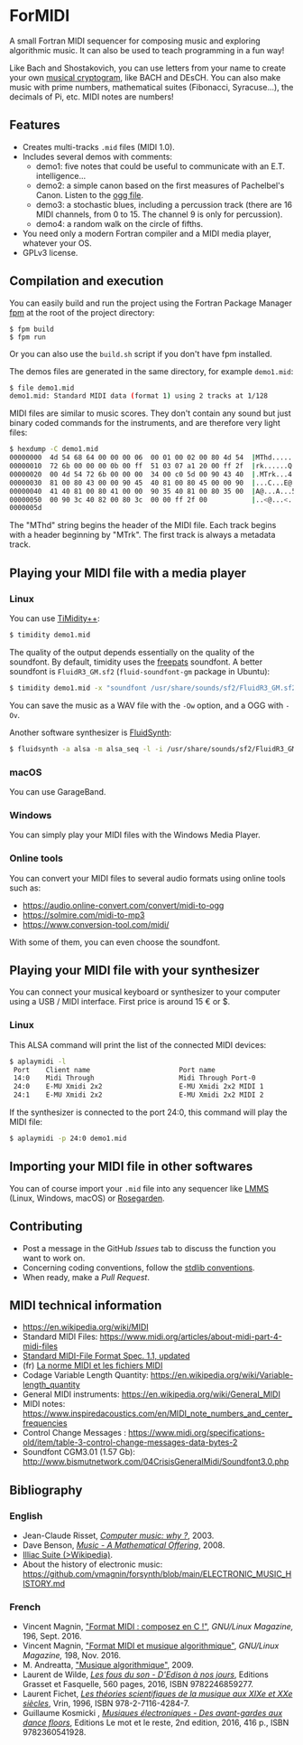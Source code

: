 # ForMIDI
A small Fortran MIDI sequencer for composing music and exploring algorithmic music. It can also be used to teach programming in a fun way!

Like Bach and Shostakovich, you can use letters from your name to create your own [musical cryptogram](https://en.wikipedia.org/wiki/Musical_cryptogram), like BACH and DEsCH. You can also make music with prime numbers, mathematical suites (Fibonacci, Syracuse...), the decimals of Pi, etc. MIDI notes are numbers!	

## Features

* Creates multi-tracks `.mid` files (MIDI 1.0).
* Includes several demos with comments:
	- demo1: five notes that could be useful to communicate with an E.T. intelligence...
	- demo2: a simple canon based on the first measures of Pachelbel's Canon. Listen to the [ogg file](http://magnin.plil.net/IMG/ogg/canon.ogg).
	- demo3: a stochastic blues, including a percussion track (there are 16 MIDI channels, from 0 to 15. The channel 9 is only for percussion).
	- demo4: a random walk on the circle of fifths.
* You need only a modern Fortran compiler and a MIDI media player, whatever 
your OS.
* GPLv3 license.

## Compilation and execution

You can easily build and run the project using the Fortran Package Manager [fpm](https://github.com/fortran-lang/fpm) at the root of the project directory:

```
$ fpm build
$ fpm run
```

Or you can also use the `build.sh` script if you don't have fpm installed.

The demos files are generated in the same directory, for example `demo1.mid`:

```bash
$ file demo1.mid
demo1.mid: Standard MIDI data (format 1) using 2 tracks at 1/128
```

MIDI files are similar to music scores. They don't contain any sound but just binary coded commands for the instruments, and are therefore very light files:

```bash
$ hexdump -C demo1.mid
00000000  4d 54 68 64 00 00 00 06  00 01 00 02 00 80 4d 54  |MThd..........MT|
00000010  72 6b 00 00 00 0b 00 ff  51 03 07 a1 20 00 ff 2f  |rk......Q... ../|
00000020  00 4d 54 72 6b 00 00 00  34 00 c0 5d 00 90 43 40  |.MTrk...4..]..C@|
00000030  81 00 80 43 00 00 90 45  40 81 00 80 45 00 00 90  |...C...E@...E...|
00000040  41 40 81 00 80 41 00 00  90 35 40 81 00 80 35 00  |A@...A...5@...5.|
00000050  00 90 3c 40 82 00 80 3c  00 00 ff 2f 00           |..<@...<.../.|
0000005d  
```
The "MThd" string begins the header of the MIDI file. Each track begins with a header beginning by "MTrk". The first track is always a metadata track.

## Playing your MIDI file with a media player

### Linux

You can use [TiMidity++](http://timidity.sourceforge.net/):

```bash
$ timidity demo1.mid
```

The quality of the output depends essentially on the quality of the soundfont. By default, timidity uses the [freepats](http://freepats.zenvoid.org/) soundfont. A better soundfont is `FluidR3_GM.sf2` (`fluid-soundfont-gm` package in Ubuntu):

```bash
$ timidity demo1.mid -x "soundfont /usr/share/sounds/sf2/FluidR3_GM.sf2"
```

You can save the music as a WAV file with the `-Ow` option, and a OGG with `-Ov`.

Another software synthesizer is [FluidSynth](https://www.fluidsynth.org/):

```bash
$ fluidsynth -a alsa -m alsa_seq -l -i /usr/share/sounds/sf2/FluidR3_GM.sf2 demo1.mid
```

### macOS

You can use GarageBand.

### Windows

You can simply play your MIDI files with the Windows Media Player.

### Online tools

You can convert your MIDI files to several audio formats using online tools such as:

* https://audio.online-convert.com/convert/midi-to-ogg
* https://solmire.com/midi-to-mp3
* https://www.conversion-tool.com/midi/

With some of them, you can even choose the soundfont.

## Playing your MIDI file with your synthesizer

You can connect your musical keyboard or synthesizer to your computer using a USB / MIDI interface. First price is around 15 € or $.

### Linux

This ALSA command will print the list of the connected MIDI devices:

```bash
$ aplaymidi -l
 Port    Client name                      Port name
 14:0    Midi Through                     Midi Through Port-0
 24:0    E-MU Xmidi 2x2                   E-MU Xmidi 2x2 MIDI 1
 24:1    E-MU Xmidi 2x2                   E-MU Xmidi 2x2 MIDI 2
```

If the synthesizer is connected to the port 24:0, this command will play the MIDI file:

```bash
$ aplaymidi -p 24:0 demo1.mid
```

## Importing your MIDI file in other softwares

You can of course import your `.mid` file into any sequencer like [LMMS](https://lmms.io/) (Linux, Windows, macOS) or [Rosegarden](http://www.rosegardenmusic.com/).


## Contributing

* Post a message in the GitHub *Issues* tab to discuss the function you want to work on.
* Concerning coding conventions, follow the [stdlib conventions](https://github.com/fortran-lang/stdlib/blob/master/STYLE_GUIDE.md).
* When ready, make a *Pull Request*.

## MIDI technical information

* https://en.wikipedia.org/wiki/MIDI
* Standard MIDI Files: https://www.midi.org/articles/about-midi-part-4-midi-files
* [Standard MIDI-File Format Spec. 1.1, updated](https://www.cs.cmu.edu/~music/cmsip/readings/Standard-MIDI-file-format-updated.pdf)
* (fr) [La norme MIDI et les fichiers MIDI](https://www.jchr.be/linux/midi-format.htm)
* Codage Variable Length Quantity: https://en.wikipedia.org/wiki/Variable-length_quantity
* General MIDI instruments: https://en.wikipedia.org/wiki/General_MIDI
* MIDI notes: https://www.inspiredacoustics.com/en/MIDI_note_numbers_and_center_frequencies
* Control Change Messages : https://www.midi.org/specifications-old/item/table-3-control-change-messages-data-bytes-2
* Soundfont CGM3.01 (1.57 Gb): http://www.bismutnetwork.com/04CrisisGeneralMidi/Soundfont3.0.php


## Bibliography
### English

* Jean-Claude Risset, [*Computer music: why ?*](https://www.posgrado.unam.mx/musica/lecturas/tecnologia/optativasRecomendadas/Risset_ComputerMusic%20why.pdf), 2003.
* Dave Benson, [*Music - A Mathematical Offering*](https://homepages.abdn.ac.uk/d.j.benson/pages/html/music.pdf), 2008.
* [Illiac Suite (>Wikipedia)](https://en.wikipedia.org/wiki/Illiac_Suite).
* About the history of electronic music: https://github.com/vmagnin/forsynth/blob/main/ELECTRONIC_MUSIC_HISTORY.md

### French
* Vincent Magnin, ["Format MIDI : composez en C !"](https://connect.ed-diamond.com/GNU-Linux-Magazine/GLMF-196/Format-MIDI-composez-en-C), *GNU/Linux Magazine,* 196, Sept. 2016.
* Vincent Magnin, ["Format MIDI et musique algorithmique"](https://connect.ed-diamond.com/GNU-Linux-Magazine/GLMF-198/Format-MIDI-et-musique-algorithmique), *GNU/Linux Magazine,* 198, Nov. 2016.
* M. Andreatta, ["Musique algorithmique"](http://articles.ircam.fr/textes/Andreatta11b/index.pdf), 2009.
* Laurent de Wilde, [*Les fous du son - D'Edison à nos jours*](https://www.grasset.fr/livres/les-fous-du-son-9782246859277), Editions Grasset et Fasquelle, 560 pages, 2016, ISBN 9782246859277.
* Laurent Fichet, [*Les théories scientifiques de la musique aux XIXe et XXe siècles*](https://www.vrin.fr/livre/9782711642847/les-theories-scientifiques-de-la-musique), Vrin, 1996, ISBN 978-2-7116-4284-7.
* Guillaume Kosmicki , [*Musiques électroniques - Des avant-gardes aux dance floors*](https://lemotetlereste.com/musiques/musiqueselectroniquesnouvelleedition/), Editions Le mot et le reste, 2nd edition, 2016, 416 p., ISBN 9782360541928.

